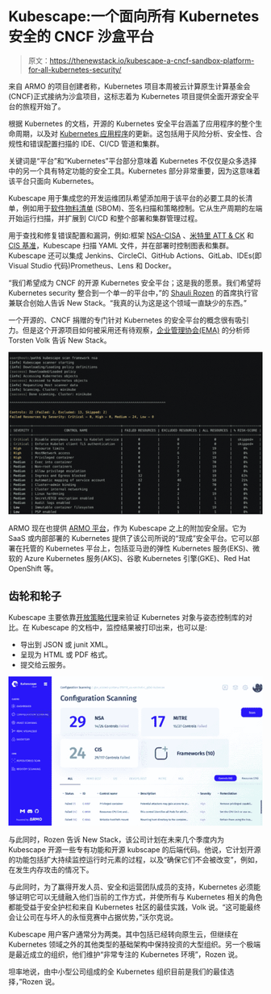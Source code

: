 # Kubescape:一个面向所有 Kubernetes 安全的 CNCF 沙盒平台

> 原文：<https://thenewstack.io/kubescape-a-cncf-sandbox-platform-for-all-kubernetes-security/>

来自 ARMO 的项目创建者称，Kubernetes 项目本周被云计算原生计算基金会(CNCF)正式接纳为沙盒项目，这标志着为 Kubernetes 项目提供全面开源安全平台的旅程开始了。

根据 Kubernetes 的文档，开源的 Kubernetes 安全平台涵盖了应用程序的整个生命周期，以及对 [Kubernetes 应用程序](https://thenewstack.io/kubernetes-101-deploy-your-first-application-with-microk8s/)的更新。这包括用于风险分析、安全性、合规性和错误配置扫描的 IDE、CI/CD 管道和集群。

关键词是“平台”和“Kubernetes”平台部分意味着 Kubernetes 不仅仅是众多选择中的另一个具有特定功能的安全工具。Kubernetes 部分非常重要，因为这意味着该平台只面向 Kubernetes。

Kubescape 用于集成您的开发运维团队希望添加用于该平台的必要工具的长清单，例如用于[软件物料清单](https://thenewstack.io/sbom-everywhere-the-openssf-plan-for-sboms/) (SBOM)、签名扫描和策略控制。它从生产周期的左端开始运行扫描，并扩展到 CI/CD 和整个部署和集群管理过程。

用于查找和修复错误配置和漏洞，例如:框架 [NSA-CISA](https://www.armosec.io/blog/kubernetes-hardening-guidance-summary-by-armo/?utm_source=github&utm_medium=repository) 、[米特里 ATT & CK](https://www.microsoft.com/security/blog/2021/03/23/secure-containerized-environments-with-updated-threat-matrix-for-kubernetes/) 和 [CIS 基准](https://www.armosec.io/blog/cis-kubernetes-benchmark-framework-scanning-tools-comparison/?utm_source=github&utm_medium=repository)，Kubescape 扫描 YAML 文件，并在部署时控制图表和集群。Kubescape 还可以集成 Jenkins、CircleCI、GitHub Actions、GitLab、IDEs(即 Visual Studio 代码)Prometheus、Lens 和 Docker。

“我们希望成为 CNCF 的开源 Kubernetes 安全平台；这是我的愿景。我们希望将 Kubernetes security 整合到一个单一的平台中，”的 [Shauli Rozen](https://il.linkedin.com/in/shaulirozen) 的首席执行官兼联合创始人告诉 New Stack。“我真的认为这是这个领域一直缺少的东西。”

一个开源的、CNCF 捐赠的专门针对 Kubernetes 的安全平台的概念很有吸引力。但是这个开源项目如何被采用还有待观察，[企业管理协会(EMA)](https://www.linkedin.com/in/torstenvolk) 的分析师 Torsten Volk 告诉 New Stack。

![](img/074b895d7f7c090423c9ed5b621e7fa6.png)

ARMO 现在也提供 [ARMO 平台](https://www.armosec.io/)，作为 Kubescape 之上的附加安全层。它为 SaaS 或内部部署的 Kubernetes 提供了该公司所说的“现成”安全平台。它可以部署在托管的 Kubernetes 平台上，包括亚马逊的弹性 Kubernetes 服务(EKS)、微软的 Azure Kubernetes 服务(AKS)、谷歌 Kubernetes 引擎(GKE)、Red Hat OpenShift 等。

## 齿轮和轮子

Kubescape 主要依靠[开放策略代理](https://www.openpolicyagent.org/)来验证 Kubernetes 对象与姿态控制库的对比。在 Kubescape 的文档中，监控结果被打印出来，也可以是:

*   导出到 JSON 或 junit XML。
*   呈现为 HTML 或 PDF 格式。
*   提交给云服务。

![](img/548588c6e52c1f535a0163d2a04f2d93.png)

与此同时，Rozen 告诉 New Stack，该公司计划在未来几个季度内为 Kubescape 开源一些专有功能和开源 kubscape 的后端代码。他说，它计划开源的功能包括扩大持续监控运行时元素的过程，以及“确保它们不会被改变”，例如，在发生内存攻击的情况下。

与此同时，为了赢得开发人员、安全和运营团队成员的支持，Kubernetes 必须能够证明它可以无缝融入他们当前的工作方式，并使所有与 Kubernetes 相关的角色都能受益于安全护栏和来自 Kubernetes 社区的最佳实践，Volk 说。“这可能最终会让公司在与坏人的永恒竞赛中占据优势，”沃尔克说。

Kubescape 用户客户通常分为两类。其中包括已经转向原生云，但继续在 Kubernetes 领域之外的其他类型的基础架构中保持投资的大型组织。另一个极端是最近成立的组织，他们维护“非常专注的 Kubernetes 环境”，Rozen 说。

坦率地说，由中小型公司组成的全 Kubernetes 组织目前是我们的最佳选择，”Rozen 说。

<svg xmlns:xlink="http://www.w3.org/1999/xlink" viewBox="0 0 68 31" version="1.1"><title>Group</title> <desc>Created with Sketch.</desc></svg>